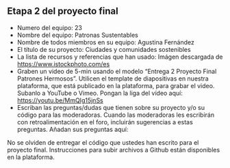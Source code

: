 ## Etapa 2 del proyecto final

- Numero del equipo: 23
- Nombre del equipo: Patronas Sustentables
- Nombre de todos miembros en su equipo: Agustina Fernández
- El título de su proyecto: Ciudades y comunidades sostenibles
- La lista de recursos y referencias que han usado: Imágen descargada de https://www.istockphoto.com/es
- Graben un video de 5-min usando el modelo “Entrega 2 Proyecto Final Patrones Hermosos”. Utilicen el template de diapositivas en nuestra plataforma, que está publicado en la plataforma, para grabar el video. Subanlo a YouTube o Vimeo. Pongan la liga del vídeo aquí:  https://youtu.be/MmQIg15jnSs
- Escriban las preguntas/dudas que tienen sobre su proyecto y/o su código para las moderadoras. Cuando las moderadoras les escribirán con retroalimentación en el foro, incluirán sugerencias a estas preguntas. Añadan sus preguntas aquí:

No se olviden de entregar el código que ustedes han escrito para el proyecto final. Instrucciones para subir archivos a Github están disponibles en la plataforma.
